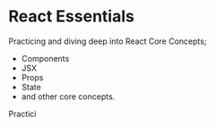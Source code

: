 # React Essentials 

Practicing and diving deep into React Core Concepts; 
- Components
- JSX
- Props
- State
- and other core concepts.

Practici



